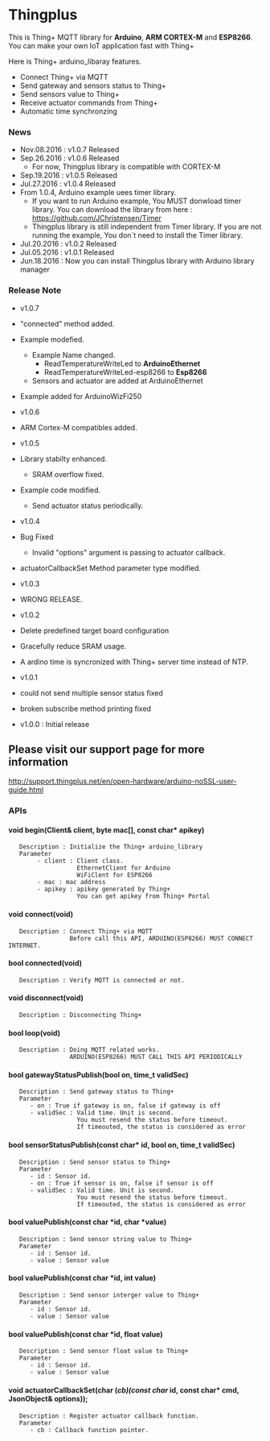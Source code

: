 # Thingplus

This is Thing+ MQTT library for **Arduino**, **ARM CORTEX-M** and **ESP8266**.<br>
You can make your own IoT application fast with Thing+<br>

Here is Thing+ arduino_libaray features.<br>

- Connect Thing+ via MQTT
- Send gateway and sensors status to Thing+
- Send sensors value to Thing+
- Receive actuator commands from Thing+
- Automatic time synchronzing

### News
- Nov.08.2016 : v1.0.7 Released
- Sep.26.2016 : v1.0.6 Released
   - For now, Thingplus library is compatible with CORTEX-M
- Sep.19.2016 : v1.0.5 Released
- Jul.27.2016 : v1.0.4 Released
 - From 1.0.4, Arduino example uees timer library.
   - If you want to run Arduino example, You MUST donwload timer library. You can download the library from here : https://github.com/JChristensen/Timer
   - Thingplus library is still independent from Timer library. If you are not running the example, You don`t need to install the Timer library.
- Jul.20.2016 : v1.0.2 Released
- Jul.05.2016 : v1.0.1 Released
- Jun.18.2016 : Now you can install Thingplus library with Arduino library manager

### Release Note
- v1.0.7
 - "connected" method added.
 - Example modefied.
   - Example Name changed.
     - ReadTemperatureWriteLed to **ArduinoEthernet**
     - ReadTemperatureWriteLed-esp8266 to **Esp8266**
   - Sensors and actuator are added at ArduinoEthernet
 - Example added for ArduinoWizFi250

- v1.0.6
 - ARM Cortex-M compatibles added.
- v1.0.5
 - Library stabilty enhanced.
   - SRAM overflow fixed.
 - Example code modified.
   - Send actuator status periodically.
- v1.0.4
 - Bug Fixed
   - Invalid "options" argument is passing to actuator callback.
 - actuatorCallbackSet Method parameter type modified.

- v1.0.3
 - WRONG RELEASE.

- v1.0.2
 - Delete predefined target board configuration
 - Gracefully reduce SRAM usage.
 - A ardino time is syncronized with Thing+ server time instead of NTP.

- v1.0.1
 - could not send multiple sensor status fixed
 - broken subscribe method printing fixed

- v1.0.0 : Initial release

## Please visit our support page for more information
http://support.thingplus.net/en/open-hardware/arduino-noSSL-user-guide.html


### APIs
#### void begin(Client& client, byte mac[], const char* apikey)
```
   Description : Initialize the Thing+ arduino_library
   Parameter
		- client : Client class.
				   EthernetClient for Arduino
				   WiFiClent for ESP8266
		- mac : mac address
		- apikey : apikey generated by Thing+
		           You can get apikey from Thing+ Portal       
```

#### void connect(void)
```
   Description : Connect Thing+ via MQTT
                 Before call this API, ARDUINO(ESP8266) MUST CONNECT INTERNET.
```
#### bool connected(void)
```
   Description : Verify MQTT is connected or not.
```
#### void disconnect(void)
```
   Description : Disconnecting Thing+
```

#### bool loop(void)
```
   Description : Doing MQTT related works.
                 ARDUINO(ESP8266) MUST CALL THIS API PERIODICALLY
```
#### bool gatewayStatusPublish(bool on, time_t validSec)
```
   Description : Send gateway status to Thing+
   Parameter
      - on : True if gateway is on, false if gateway is off
      - validSec : Valid time. Unit is second.
                   You must resend the status before timeout.
                   If timeouted, the status is considered as error
```

#### bool sensorStatusPublish(const char* id, bool on, time_t validSec)
```
   Description : Send sensor status to Thing+
   Parameter
      - id : Sensor id.
      - on : True if sensor is on, false if sensor is off
      - validSec : Valid time. Unit is second.
                   You must resend the status before timeout.
                   If timeouted, the status is considered as error
```

#### bool valuePublish(const char *id, char *value)
```
   Description : Send sensor string value to Thing+
   Parameter
      - id : Sensor id.
      - value : Sensor value
```

#### bool valuePublish(const char *id, int value)
```
   Description : Send sensor interger value to Thing+
   Parameter
      - id : Sensor id.
      - value : Sensor value
```

#### bool valuePublish(const char *id, float value)
```
   Description : Send sensor float value to Thing+
   Parameter
      - id : Sensor id.
      - value : Sensor value
```

#### void actuatorCallbackSet(char (*cb)(const char* id, const char* cmd, JsonObject& options));
```
   Description : Register actuator callback function.
   Parameter
      - cb : Callback function pointer.
```

<br>
